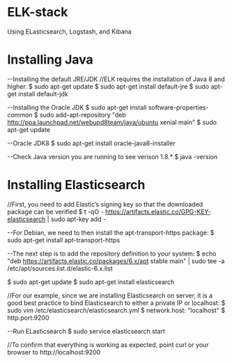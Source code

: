 # ELK-stack
Using ELasticsearch, Logstash, and Kibana


# Installing Java
--Installing the default JRE/JDK
//ELK requires the installation of Java 8 and higher.
$ sudo apt-get update
$ sudo apt-get install default-jre
$ sudo apt-get install default-jdk

--Installing the Oracle JDK
$ sudo apt-get install software-properties-common
$ sudo add-apt-repository "deb http://ppa.launchpad.net/webupd8team/java/ubuntu xenial main"
$ sudo apt-get update

--Oracle JDK8
$ sudo apt-get install oracle-java8-installer

--Check Java version you are running to see verison 1.8.*
$ java -version

# Installing Elasticsearch
//First, you need to add Elastic’s signing key so that the downloaded package can be verified
$ t -qO - https://artifacts.elastic.co/GPG-KEY-elasticsearch | sudo apt-key add -

--For Debian, we need to then install the apt-transport-https package:
$ sudo apt-get install apt-transport-https

--The next step is to add the repository definition to your system:
$ echo "deb https://artifacts.elastic.co/packages/6.x/apt stable main" | sudo tee -a /etc/apt/sources.list.d/elastic-6.x.list

$ sudo apt-get update
$ sudo apt-get install elasticsearch

//For our example, since we are installing Elasticsearch on server, it is a good best practice to bind Elasticsearch to either a private IP or localhost:
$ sudo vim /etc/elasticsearch/elasticsearch.yml
$ network.host: "localhost"
$ http.port:9200

--Run ELasticsearch
$ sudo service elasticsearch start

//To confirm that everything is working as expected, point curl or your browser to http://localhost:9200


